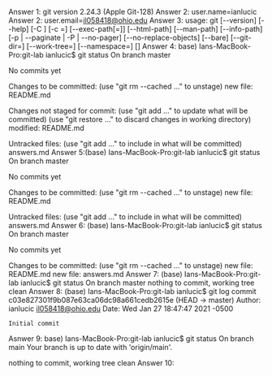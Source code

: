 Answer 1: git version 2.24.3 (Apple Git-128)
Answer 2: user.name=ianlucic
Answer 2: user.email=il058418@ohio.edu
Answer 3: usage: git [--version] [--help] [-C <path>] [-c <name>=<value>]
           [--exec-path[=<path>]] [--html-path] [--man-path] [--info-path]
           [-p | --paginate | -P | --no-pager] [--no-replace-objects] [--bare]
           [--git-dir=<path>] [--work-tree=<path>] [--namespace=<name>]
           <command> [<args>]
Answer 4: base) Ians-MacBook-Pro:git-lab ianlucic$ git status
On branch master

No commits yet

Changes to be committed:
  (use "git rm --cached <file>..." to unstage)
        new file:   README.md

Changes not staged for commit:
  (use "git add <file>..." to update what will be committed)
  (use "git restore <file>..." to discard changes in working directory)
        modified:   README.md

Untracked files:
  (use "git add <file>..." to include in what will be committed)
        answers.md
Answer 5:(base) Ians-MacBook-Pro:git-lab ianlucic$ git status
On branch master

No commits yet

Changes to be committed:
  (use "git rm --cached <file>..." to unstage)
        new file:   README.md

Untracked files:
  (use "git add <file>..." to include in what will be committed)
        answers.md
Answer 6: (base) Ians-MacBook-Pro:git-lab ianlucic$ git status
On branch master

No commits yet

Changes to be committed:
  (use "git rm --cached <file>..." to unstage)
        new file:   README.md
        new file:   answers.md
Answer 7: (base) Ians-MacBook-Pro:git-lab ianlucic$ git status
On branch master
nothing to commit, working tree clean
Answer 8: (base) Ians-MacBook-Pro:git-lab ianlucic$ git log
commit c03e827301f9b087e63ca06dc98a661cedb2615e (HEAD -> master)
Author: ianlucic <il058418@ohio.edu>
Date:   Wed Jan 27 18:47:47 2021 -0500

    Initial commit
Asnwer 9: base) Ians-MacBook-Pro:git-lab ianlucic$ git status
On branch main
Your branch is up to date with 'origin/main'.

nothing to commit, working tree clean
Answer 10: 
